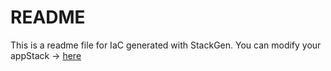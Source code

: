 # README
This is a readme file for IaC generated with StackGen.
You can modify your appStack -> [here](http://main.dev.stackgen.com/appstacks/9b47734a-7e4f-42bb-a795-7489ef357330)
